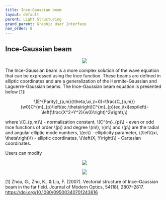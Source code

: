 ```yaml
---
title: Ince-Gaussian beam
layout: default
parent: Light Structuring
grand_parent: Graphic User Interface
nav_order: 8
---
```

## [](#header-2)Ince-Gaussian beam
<script id="MathJax-script" async src="https://cdn.jsdelivr.net/npm/mathjax@3/es5/tex-mml-chtml.js"></script>
<p align="center">
  <img src="/BCAA_tutorial/assets/images/Ince_Gaussian_beam_box.png">
</p>
The Ince-Gaussian beam is a more complex solution of the wave equation that can be expressed using the Ince function. These beams are defined in elliptic coordinates and are a generalization of the Hermite-Gaussian and Laguerre-Gaussian beams. The Ince-Gaussian beam equation is presented below [1]:
<p align="center">
\(E^{Parity}_{p,m}(\theta,\xi,z=0)=\frac{C_{p,m}}{w0}C^{m}_{p}\left(ec,\theta\right)C^{m}_{p}(ec,j\xi)exp\left(-\left(\frac{X^2+Y^2}{w0}\right)^2\right),\)
<p>
where \(C_{p,m}\) - normalization constant, \(C^{m}_{p}\) - even or odd Ince functions of order \(p\) and degree \(m\), \(m\) and \(p\) are the radial and angular elliptic mode numbers, \(ec\) - ellipticity parameter, \(\left(\xi, \theta\right)\) - elliptic coordinates, \(\left(X, Y\right)\) - Cartesian coordinates.
  
Users can modify 
<p align="center">
  <img src="/BCAA_tutorial/assets/images/Ince_Gaussian_even.png">
</p>
<p align="center">
  <img src="/BCAA_tutorial/assets/images/Ince_Gaussian_odd.png">
</p>



[1] Zhou, G., Zhu, K., & Liu, F. (2007). Vectorial structure of Ince–Gaussian beam in the far field. Journal of Modern Optics, 54(18), 2807–2817. https://doi.org/10.1080/09500340701243616
